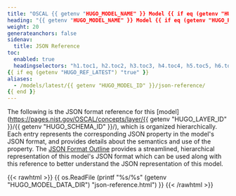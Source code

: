 ```yaml
---
title: "OSCAL {{ getenv "HUGO_MODEL_NAME" }} Model {{ if eq (getenv "HUGO_REF_VERSION") "develop" }}Development Snapshot{{ else }}{{ getenv "HUGO_ORIGINAL_VERSION" }}{{ end }} JSON Format Reference"
heading: "{{ getenv "HUGO_MODEL_NAME" }} Model {{ if eq (getenv "HUGO_REF_VERSION") "develop" }}Development Snapshot{{ else }}{{ getenv "HUGO_ORIGINAL_VERSION" }}{{ end }} JSON Format Reference"
weight: 20
generateanchors: false
sidenav:
  title: JSON Reference
toc:
  enabled: true
  headingselectors: "h1.toc1, h2.toc2, h3.toc3, h4.toc4, h5.toc5, h6.toc6"
{{ if eq (getenv "HUGO_REF_LATEST") "true" }}
aliases:
  - /models/latest/{{ getenv "HUGO_MODEL_ID" }}/json-reference/
{{ end }}
---
```


The following is the JSON format reference for this [model](https://pages.nist.gov/OSCAL/concepts/layer/{{ getenv "HUGO_LAYER_ID" }}/{{ getenv "HUGO_SCHEMA_ID" }}/), which is organized hierarchically. Each entry represents the corresponding JSON property in the model's JSON format, and provides details about the semantics and use of the property. The [JSON Format Outline](../json-outline/) provides a streamlined, hierarchical representation of this model's JSON format which can be used along with this reference to better understand the JSON representation of this model.

{{< rawhtml >}}
{{ os.ReadFile (printf "%s/%s" (getenv "HUGO_MODEL_DATA_DIR") "json-reference.html") }}
{{< /rawhtml >}}